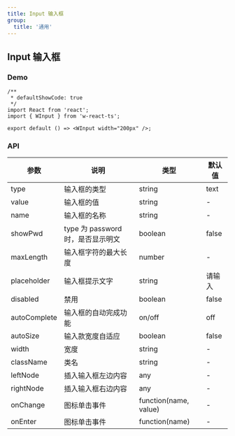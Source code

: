 ```yaml
---
title: Input 输入框
group:
  title: '通用'
---
```


## Input 输入框

### Demo

```tsx
/**
 * defaultShowCode: true
 */
import React from 'react';
import { WInput } from 'w-react-ts';

export default () => <WInput width="200px" />;
```

### API

| 参数         | 说明                              | 类型                  | 默认值 |
| ------------ | --------------------------------- | --------------------- | ------ |
| type         | 输入框的类型                      | string                | text   |
| value        | 输入框的值                        | string                | -      |
| name         | 输入框的名称                      | string                | -      |
| showPwd      | type 为 password 时，是否显示明文 | boolean               | false  |
| maxLength    | 输入框字符的最大长度              | number                | -      |
| placeholder  | 输入框提示文字                    | string                | 请输入 |
| disabled     | 禁用                              | boolean               | false  |
| autoComplete | 输入框的自动完成功能              | on/off                | off    |
| autoSize     | 输入款宽度自适应                  | boolean               | false  |
| width        | 宽度                              | string                | -      |
| className    | 类名                              | string                | -      |
| leftNode     | 插入输入框左边内容                | any                   | -      |
| rightNode    | 插入输入框右边内容                | any                   | -      |
| onChange     | 图标单击事件                      | function(name, value) | -      |
| onEnter      | 图标单击事件                      | function(name)        | -      |
